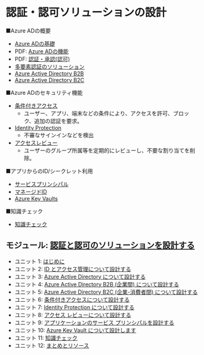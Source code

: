# 認証・認可ソリューションの設計

<!--
  - [ID およびアクセス管理のベスト プラクティス](../AZ-304/mod04-01-id.md)
- [ID インフラストラクチャをセキュリティ保護するステップ](../AZ-304/mod04-03-secure-identity.md)
-->

■Azure ADの概要

- [Azure ADの基礎](../AzureAD/azure-ad.md)
- PDF: [Azure ADの機能](../AZ-500/pdf/mod1/Azure%20AD機能.pdf)
- PDF: [認証・承認(認可)](../SC/pdf/Azure%E3%81%AE%E8%AA%8D%E8%A8%BC%E3%81%A8%E6%89%BF%E8%AA%8D.pdf)
- [多要素認証のソリューション](../AZ-304/mod04-02-mfa.md)
- [Azure Active Directory B2B](../AZ-304/mod04-06-b2b.md)
- [Azure Active Directory B2C](../AZ-303/mod01-08-aad-b2c.md)

■Azure ADのセキュリティ機能

- [条件付きアクセス](../AZ-303/mod01-06-conditional-access.md)
  - ユーザー、アプリ、端末などの条件により、アクセスを許可、ブロック、追加の認証を要求。
- [Identity Protection](../AZ-500/mod01/mod01-03-idp.md)
  - 不審なサインインなどを検出
- [アクセスレビュー](../AZ-303/mod10-02-access-review.md)
  - ユーザーのグループ所属等を定期的にレビューし、不要な割り当てを削除。

■アプリからのID/シークレット利用

- [サービスプリンシパル](service-principal.md)
- [マネージドID](managed-id.md)
- [Azure Key Vaults](../AZ-303/mod11-02-keyvault.md)

■知識チェック

- [知識チェック](day1-lp01-m02-check.md)


## モジュール: [認証と認可のソリューションを設計する](https://docs.microsoft.com/ja-jp/learn/modules/design-authentication-authorization-solutions/)
- ユニット 1: [はじめに](https://docs.microsoft.com/ja-jp/learn/modules/design-authentication-authorization-solutions/1-introduction)
- ユニット 2: [ID とアクセス管理について設計する](https://docs.microsoft.com/ja-jp/learn/modules/design-authentication-authorization-solutions/2-design-for-identity-access-management)
- ユニット 3: [Azure Active Directory について設計する](https://docs.microsoft.com/ja-jp/learn/modules/design-authentication-authorization-solutions/3-design-for-azure-active-directory)
- ユニット 4: [Azure Active Directory B2B (企業間) について設計する](https://docs.microsoft.com/ja-jp/learn/modules/design-authentication-authorization-solutions/4-design-business-business)
- ユニット 5: [Azure Active Directory B2C (企業-消費者間) について設計する](https://docs.microsoft.com/ja-jp/learn/modules/design-authentication-authorization-solutions/5-design-business-customer)
- ユニット 6: [条件付きアクセスについて設計する](https://docs.microsoft.com/ja-jp/learn/modules/design-authentication-authorization-solutions/6-design-for-conditional-access)
- ユニット 7: [Identity Protection について設計する](https://docs.microsoft.com/ja-jp/learn/modules/design-authentication-authorization-solutions/7-design-for-identity-protection)
- ユニット 8: [アクセス レビューについて設計する](https://docs.microsoft.com/ja-jp/learn/modules/design-authentication-authorization-solutions/8-design-for-access-reviews)
- ユニット 9: [アプリケーションのサービス プリンシパルを設計する](https://docs.microsoft.com/ja-jp/learn/modules/design-authentication-authorization-solutions/9-design-service-principals)
- ユニット 10: [Azure Key Vault について設計します](https://docs.microsoft.com/ja-jp/learn/modules/design-authentication-authorization-solutions/10-design-for-azure-key-vault)
- ユニット 11: [知識チェック](https://docs.microsoft.com/ja-jp/learn/modules/design-authentication-authorization-solutions/11-knowledge-check)
- ユニット 12: [まとめとリソース](https://docs.microsoft.com/ja-jp/learn/modules/design-authentication-authorization-solutions/12-summary-resources)
